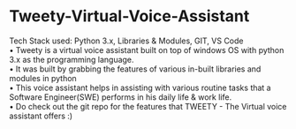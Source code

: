 # Tweety-Virtual-Voice-Assistant

Tech Stack used: Python 3.x, Libraries & Modules, GIT, VS Code<br>
• Tweety is a virtual voice assistant built on top of windows OS with python 3.x as the programming language.<br>
• It was built by grabbing the features of various in-built libraries and modules in python<br>
• This voice assistant helps in assisting with various routine tasks that a Software Engineer(SWE) performs in his daily life & work life.<br>
• Do check out the git repo for the features that TWEETY - The Virtual voice assistant offers :)
